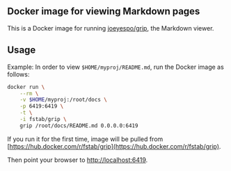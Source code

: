 Docker image for viewing Markdown pages
---------------------------------------

This is a Docker image for running [joeyespo/grip](https://github.com/joeyespo/grip), the Markdown viewer.

Usage
-----

Example: In order to view `$HOME/myproj/README.md`, run the Docker image as follows:

```bash
docker run \
    --rm \
    -v $HOME/myproj:/root/docs \
    -p 6419:6419 \
    -t \
    -i fstab/grip \
    grip /root/docs/README.md 0.0.0.0:6419
```

If you run it for the first time, image will be pulled from [https://hub.docker.com/r/fstab/grip](https://hub.docker.com/r/fstab/grip).

Then point your browser to [http://localhost:6419](http://localhost:6419).

